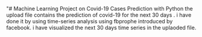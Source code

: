 "# Machine Learning Project on Covid-19 Cases Prediction with Python 
the upload file contains the prediction of covid-19 for the next 30 days . i have done it by using time-series analysis using fbprophe introduced by facebook.
i have visualized the next 30 days time series in the uplaoded file.
